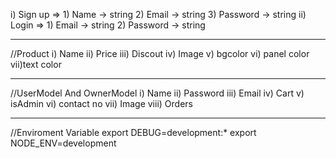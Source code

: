 i) Sign up => 
                1) Name -> string
                2) Email -> string
                3) Password -> string
ii) Login =>
                1) Email -> string
                2) Password -> string
        

------------------------------------------------------------------

//Product
    i) Name
    ii) Price
    iii) Discout
    iv) Image
    v) bgcolor
    vi) panel color
    vii)text color

--------------------------------------------------------------------

//UserModel And OwnerModel
    i) Name
    ii) Password
    iii) Email
    iv) Cart
    v) isAdmin
    vi) contact no
    vii) Image
    viii) Orders

-----------------------------------------------------------------

//Enviroment Variable
    export DEBUG=development:*
    export NODE_ENV=development
    